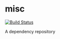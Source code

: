 # misc
[![Build Status](https://travis-ci.org/ordergroove/misc.svg)](https://travis-ci.org/ordergroove/misc)

A dependency repository
